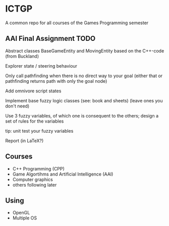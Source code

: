# ICTGP
A common repo for all courses of the Games Programming semester


## AAI Final Assignment TODO
Abstract classes BaseGameEntity and MovingEntity based on the C++-code (from Buckland)

Explorer state / steering behaviour

Only call pathfinding when there is no direct way to your goal (either that or pathfinding returns path with only the goal node)

Add omnivore script states

Implement base fuzzy logic classes (see: book and sheets) (leave ones you don't need)

Use 3 fuzzy variables, of which one is consequent to the others; design a set of rules for the variables

tip: unit test your fuzzy variables

Report (in LaTeX?)


## Courses
- C++ Programming (CPP)
- Game Algortihms and Artificial Intelligence (AAI)
- Computer graphics
- others following later


## Using
- OpenGL
- Multiple OS

